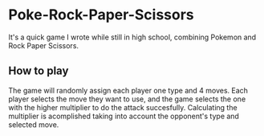# Poke-Rock-Paper-Scissors
  It's a quick game I wrote while still in high school, combining Pokemon and Rock Paper Scissors.

## How to play
  The game will randomly assign each player one type and 4 moves. Each player selects the move they want to use, and the game selects the one with the higher multiplier to do the attack succesfully.
  Calculating the multiplier is acomplished taking into account the opponent's type and selected move.
